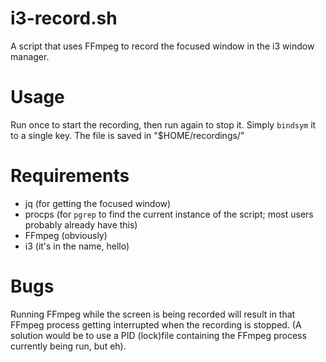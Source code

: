 # i3-record.sh

A script that uses FFmpeg to record the focused window in the i3 window manager.

# Usage

Run once to start the recording, then run again to stop it. Simply `bindsym` it to a single key. The file is saved in "$HOME/recordings/<current-date-and-time>"

# Requirements

* jq (for getting the focused window)
* procps (for `pgrep` to find the current instance of the script; most users probably already have this)
* FFmpeg (obviously)
* i3 (it's in the name, hello)

# Bugs

Running FFmpeg while the screen is being recorded will result in that FFmpeg process getting interrupted when the recording is stopped. (A solution would be to use a PID (lock)file containing the FFmpeg process currently being run, but eh).
